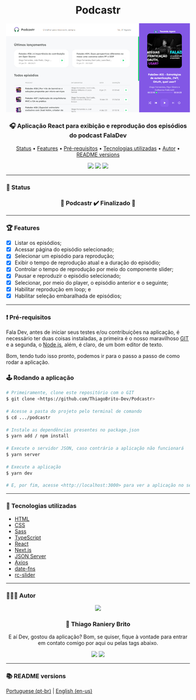 <div align="center">
  <div>
    <h1>Podcastr</h1>
    <img src="./.github/podcastr.png" />
    <h3>
      🎧 Aplicação React para exibição e reprodução dos episódios do podcast FalaDev
    </h3>
  </div>

  <p>
    <a href="#-status">Status</a> •
    <a href="#-features">Features</a> • 
    <a href="#%EF%B8%8F-pré-requisitos">Pré-requisitos</a> • 
    <a href="#-tecnologias-utilizadas">Tecnologias utilizadas</a> • 
    <a href="#-autor">Autor</a> •
    <a href="#-readme-versions">README versions</a>
  </p>

  <div>
    <img src="https://img.shields.io/github/license/ThiagoBrito-Dev/Podcastr?color=8257E5&style=for-the-badge" />
    <img src="https://img.shields.io/static/v1?label=version&message=1.0.0&color=8257E5&style=for-the-badge&" />
    <img src="https://img.shields.io/static/v1?label=yarn&message=v1.22.5&color=8257E5&style=for-the-badge" />
  </div>
</div>

<hr>

### 🏁 Status

<h3 align="center">
	🎉 Podcastr ✔️ Finalizado 🎉
</h3>

<hr>

### 🏆 Features

- [x] Listar os episódios;
- [x] Acessar página do episódio selecionado;
- [x] Selecionar um episódio para reprodução;
- [x] Exibir o tempo de reprodução atual e a duração do episódio;
- [x] Controlar o tempo de reprodução por meio do componente slider;
- [x] Pausar e reproduzir o episódio selecionado;
- [x] Selecionar, por meio do player, o episódio anterior e o seguinte;
- [x] Habilitar reprodução em loop; e
- [x] Habilitar seleção embaralhada de episódios;

<hr>

### ❗️ Pré-requisitos

Fala Dev, antes de iniciar seus testes e/ou contribuições na aplicação, é necessário ter duas coisas instaladas, a primeira é o nosso maravilhoso [GIT](https://git-scm.com) e a segunda, o [Node.js](https://nodejs.org/en/), além, é claro, de um bom editor de texto.

Bom, tendo tudo isso pronto, podemos ir para o passo a passo de como rodar a aplicação.

### 🕹️ Rodando a aplicação

```bash
# Primeiramente, clone este repositório com o GIT
$ git clone <https://github.com/ThiagoBrito-Dev/Podcastr>

# Acesse a pasta do projeto pelo terminal de comando
$ cd .../podcastr

# Instale as dependências presentes no package.json
$ yarn add / npm install

# Execute o servidor JSON, caso contrário a aplicação não funcionará
$ yarn server

# Execute a aplicação
$ yarn dev

# E, por fim, acesse <http://localhost:3000> para ver a aplicação no servidor local
```

<hr>

### 🔮 Tecnologias utilizadas

- [HTML](https://devdocs.io/html/)
- [CSS](https://devdocs.io/css/)
- [Sass](https://sass-lang.com/)
- [TypeScript](https://www.typescriptlang.org/)
- [React](https://pt-br.reactjs.org/)
- [Next.js](https://nextjs.org/)
- [JSON Server](https://www.npmjs.com/package/json-server)
- [Axios](https://axios-http.com/)
- [date-fns](https://date-fns.org/)
- [rc-slider](https://www.npmjs.com/package//rc-slider)

<hr>

### 👨🏽‍🎓 Autor

<div align="center">
  <img src="https://github.com/ThiagoBrito-Dev.png" width="250px" />

  <br />

  <div>
    <h3>
      🤝 Thiago Raniery Brito
    </h3>
    <p>
      E aí Dev, gostou da aplicação? Bom, se quiser, fique à vontade para entrar em contato comigo por aqui ou pelas tags abaixo.
    </p>
  </div>

  <div>
    <a href="https://www.linkedin.com/in/thiagoranierybrito/">
      <img src="https://img.shields.io/badge/-LinkedIn-blue?style=for-the-badge&logo=Linkedin&logoColor=white&link=https://www.linkedin.com/in/thiagoranierybrito/" /></a>
    <a href="mailto:thiagobritotrs@gmail.com">
      <img src="https://img.shields.io/badge/-Gmail-c14438?style=for-the-badge&logo=Gmail&logoColor=white&link=mailto:thiagobritotrs@gmail.com" /></a>
  </div>
</div>

<hr>

### 📚 README versions

<div>
  <a href="https://github.com/ThiagoBrito-Dev/Podcastr/blob/main/README.md">Portuguese (pt-br)</a> 
  |
  <a href="https://github.com/ThiagoBrito-Dev/Podcastr/blob/main/README-en.md">English (en-us)</a>
</div>
